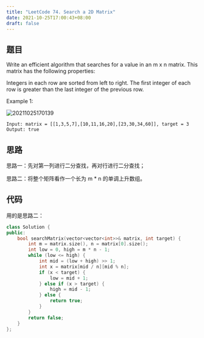 ```yaml
---
title: "LeetCode 74. Search a 2D Matrix"
date: 2021-10-25T17:00:43+08:00
draft: false
---
```


## 题目

Write an efficient algorithm that searches for a value in an m x n matrix. This matrix has the following properties:

Integers in each row are sorted from left to right.
The first integer of each row is greater than the last integer of the previous row.

Example 1:

![20211025170139](https://cdn.jsdelivr.net/gh/hh02/img@main/img/20211025170139.png)

```text
Input: matrix = [[1,3,5,7],[10,11,16,20],[23,30,34,60]], target = 3
Output: true
```

## 思路

思路一：先对第一列进行二分查找，再对行进行二分查找；

思路二：将整个矩阵看作一个长为 m * n 的单调上升数组。

## 代码

用的是思路二：

```cpp
class Solution {
public:
    bool searchMatrix(vector<vector<int>>& matrix, int target) {
        int m = matrix.size(), n = matrix[0].size();
        int low = 0, high = m * n - 1;
        while (low <= high) {
            int mid = (low + high) >> 1;
            int x = matrix[mid / n][mid % n];
            if (x < target) {
                low = mid + 1;
            } else if (x > target) {
                high = mid - 1;
            } else {
                return true;
            }
        }
        return false;
    }
};
```
